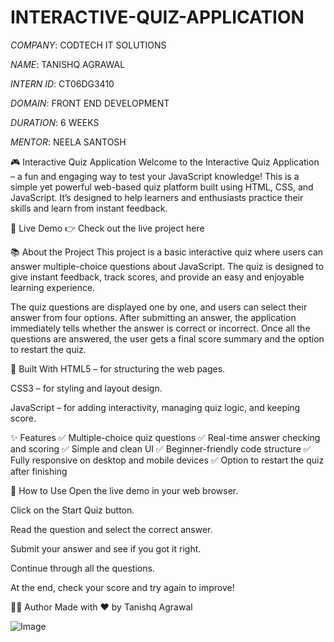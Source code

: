 # INTERACTIVE-QUIZ-APPLICATION

*COMPANY*:  CODTECH IT SOLUTIONS

*NAME*:  TANISHQ AGRAWAL

*INTERN ID*: CT06DG3410

*DOMAIN*:  FRONT END DEVELOPMENT

*DURATION*: 6 WEEKS

*MENTOR*:  NEELA SANTOSH

🎮 Interactive Quiz Application
Welcome to the Interactive Quiz Application – a fun and engaging way to test your JavaScript knowledge! This is a simple yet powerful web-based quiz platform built using HTML, CSS, and JavaScript. It’s designed to help learners and enthusiasts practice their skills and learn from instant feedback.

🚀 Live Demo
👉 Check out the live project here

📚 About the Project
This project is a basic interactive quiz where users can answer multiple-choice questions about JavaScript. The quiz is designed to give instant feedback, track scores, and provide an easy and enjoyable learning experience.

The quiz questions are displayed one by one, and users can select their answer from four options. After submitting an answer, the application immediately tells whether the answer is correct or incorrect. Once all the questions are answered, the user gets a final score summary and the option to restart the quiz.

🔧 Built With
HTML5 – for structuring the web pages.

CSS3 – for styling and layout design.

JavaScript – for adding interactivity, managing quiz logic, and keeping score.

✨ Features
✅ Multiple-choice quiz questions
✅ Real-time answer checking and scoring
✅ Simple and clean UI
✅ Beginner-friendly code structure
✅ Fully responsive on desktop and mobile devices
✅ Option to restart the quiz after finishing

🎯 How to Use
Open the live demo in your web browser.

Click on the Start Quiz button.

Read the question and select the correct answer.

Submit your answer and see if you got it right.

Continue through all the questions.

At the end, check your score and try again to improve!

👨‍💻 Author
Made with ❤️ by Tanishq Agrawal



![Image](https://github.com/user-attachments/assets/ba173b4a-dec8-4ee8-b641-3189ae5c456b)

